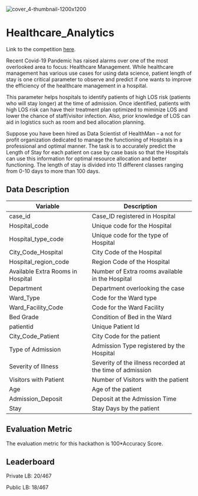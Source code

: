 ![cover_4-thumbnail-1200x1200](https://user-images.githubusercontent.com/25604111/92332911-93007080-f09e-11ea-8bac-4ec1829baa3a.png)


# Healthcare_Analytics

Link to the competition [here](https://datahack.analyticsvidhya.com/contest/janatahack-healthcare-analytics-ii/).

Recent Covid-19 Pandemic has raised alarms over one of the most overlooked area to focus: Healthcare Management. While healthcare management has various use cases for using data science, patient length of stay is one critical parameter to observe and predict if one wants to improve the efficiency of the healthcare management in a hospital. 

This parameter helps hospitals to identify patients of high LOS risk (patients who will stay longer) at the time of admission. Once identified, patients with high LOS risk can have their treatment plan optimized to miminize LOS and lower the chance of staff/visitor infection. Also, prior knowledge of LOS can aid in logistics such as room and bed allocation planning.

Suppose you have been hired as Data Scientist of HealthMan – a not for profit organization dedicated to manage the functioning of Hospitals in a professional and optimal manner.
The task is to accurately predict the Length of Stay for each patient on case by case basis so that the Hospitals can use this information for optimal resource allocation and better functioning. The length of stay is divided into 11 different classes ranging from 0-10 days to more than 100 days.


## Data Description

| __Variable__ | __Description__ |
|-------------|------------|
| case_id| Case_ID registered in Hospital   |
| Hospital_code| Unique code for the Hospital |
| Hospital_type_code | Unique code for the type of Hospital |
| City_Code_Hospital  | City Code of the Hospital |
| Hospital_region_code | Region Code of the Hospital |
| Available Extra Rooms in Hospital | Number of Extra rooms available in the Hospital |
| Department | Department overlooking the case |
| Ward_Type | Code for the Ward type |
| Ward_Facility_Code | Code for the Ward Facility |
| Bed Grade | Condition of Bed in the Ward |
| patientid | Unique Patient Id |
| City_Code_Patient | City Code for the patient |
| Type of Admission | Admission Type registered by the Hospital |
| Severity of Illness | Severity of the illness recorded at the time of admission |
| Visitors with Patient | Number of Visitors with the patient|
| Age | Age of the patient |
| Admission_Deposit | Deposit at the Admission Time |
| Stay | Stay Days by the patient |

## Evaluation Metric
The evaluation metric for this hackathon is 100*Accuracy Score.

## Leaderboard
Private LB: 20/467

Public LB: 18/467
